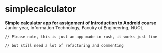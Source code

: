 # simplecalculator
**Simple calculator app for assignment of Introduction to Android course**
Junior year, Information Technology, Faculty of Engineering, NUOL

`// Please note, this is just an app made in rush, it works just fine`

`// but still need a lot of refactoring and commenting`
